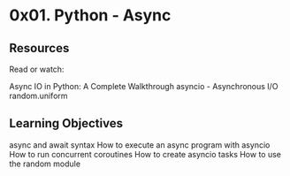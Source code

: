 # 0x01. Python - Async

## Resources
Read or watch:

Async IO in Python: A Complete Walkthrough
asyncio - Asynchronous I/O
random.uniform


## Learning Objectives

async and await syntax
How to execute an async program with asyncio
How to run concurrent coroutines
How to create asyncio tasks
How to use the random module
